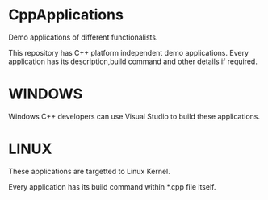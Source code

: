 CppApplications
================

Demo applications of different functionalists. 

This repository has C++ platform independent demo applications.
Every application has its description,build command and other details if required.

WINDOWS
=======
  Windows C++ developers can use Visual Studio to build these applications.
  
LINUX
=======
  These applications are targetted to Linux Kernel.
  
  Every application has its build command within *.cpp file itself.
  
